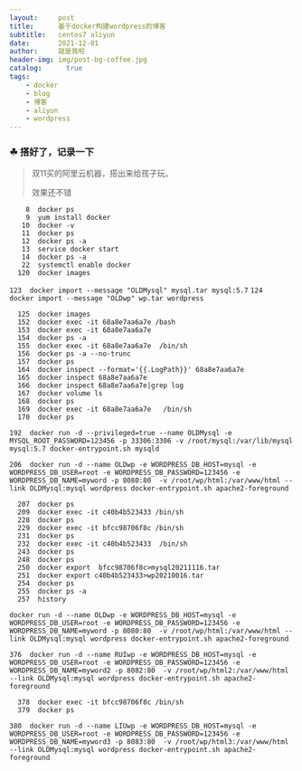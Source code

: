 ```yaml
---
layout:     post
title:      基于docker构建wordpress的博客
subtitle:   centos7 aliyun
date:       2021-12-01
author:     就是我啦
header-img: img/post-bg-coffee.jpg
catalog: 	  true
tags:
    - docker    
    - blog  
    - 博客  
    - aliyun  
    - wordpress
---
```


### ☘ 搭好了，记录一下



> 双11买的阿里云机器，搭出来给孩子玩。
>
> 效果还不错
>
```
    8  docker ps
    9  yum install docker
   10  docker -v
   11  docker ps
   12  docker ps -a
   13  service docker start
   14  docker ps -a
   22  systemctl enable docker
  120  docker images
```

`123  docker import --message "OLDMysql" mysql.tar mysql:5.7`
`124  docker import --message "OLDwp" wp.tar wordpress `

```
  125  docker images
  152  docker exec -it 68a8e7aa6a7e /bash
  153  docker exec -it 68a8e7aa6a7e 
  154  docker ps -a
  155  docker exec -it 68a8e7aa6a7e  /bin/sh
  156  docker ps -a --no-trunc
  157  docker ps
  164  docker inspect --format='{{.LogPath}}' 68a8e7aa6a7e
  165  docker inspect 68a8e7aa6a7e
  166  docker inspect 68a8e7aa6a7e|grep log
  167  docker volume ls
  168  docker ps
  169  docker exec -it 68a8e7aa6a7e   /bin/sh
  170  docker ps
```
`192  docker run -d --privileged=true --name OLDMysql -e MYSQL_ROOT_PASSWORD=123456 -p 33306:3306 -v /root/mysql:/var/lib/mysql mysql:5.7 docker-entrypoint.sh mysqld`

`206  docker run -d --name OLDwp -e WORDPRESS_DB_HOST=mysql -e WORDPRESS_DB_USER=root -e WORDPRESS_DB_PASSWORD=123456 -e WORDPRESS_DB_NAME=myword -p 8080:80  -v /root/wp/html:/var/www/html --link OLDMysql:mysql wordpress docker-entrypoint.sh apache2-foreground`

```
  207  docker ps
  209  docker exec -it c40b4b523433 /bin/sh
  228  docker ps
  229  docker exec -it bfcc98706f8c /bin/sh
  231  docker ps
  232  docker exec -it c40b4b523433  /bin/sh
  243  docker ps
  248  docker ps
  250  docker export  bfcc98706f8c>mysql20211116.tar
  251  docker export c40b4b523433>wp20210016.tar
  254  docker ps
  255  docker ps -a
  257  history
```
`docker run -d --name OLDwp -e WORDPRESS_DB_HOST=mysql -e WORDPRESS_DB_USER=root -e WORDPRESS_DB_PASSWORD=123456 -e WORDPRESS_DB_NAME=myword -p 8080:80  -v /root/wp/html:/var/www/html --link OLDMysql:mysql wordpress docker-entrypoint.sh apache2-foreground`


`376  docker run -d --name RUIwp -e WORDPRESS_DB_HOST=mysql -e WORDPRESS_DB_USER=root -e WORDPRESS_DB_PASSWORD=123456 -e WORDPRESS_DB_NAME=myword2 -p 8082:80  -v /root/wp/html2:/var/www/html --link OLDMysql:mysql wordpress docker-entrypoint.sh apache2-foreground`

```
  378  docker exec -it bfcc98706f8c /bin/sh
  379  docker ps
```
`380  docker run -d --name LIUwp -e WORDPRESS_DB_HOST=mysql -e WORDPRESS_DB_USER=root -e WORDPRESS_DB_PASSWORD=123456 -e WORDPRESS_DB_NAME=myword3 -p 8083:80  -v /root/wp/html3:/var/www/html --link OLDMysql:mysql wordpress docker-entrypoint.sh apache2-foreground`

